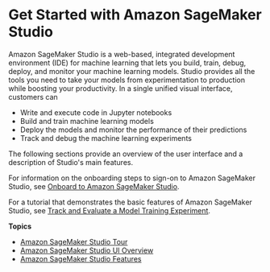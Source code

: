 # Get Started with Amazon SageMaker Studio<a name="gs-studio"></a>

Amazon SageMaker Studio is a web\-based, integrated development environment \(IDE\) for machine learning that lets you build, train, debug, deploy, and monitor your machine learning models\. Studio provides all the tools you need to take your models from experimentation to production while boosting your productivity\. In a single unified visual interface, customers can
+ Write and execute code in Jupyter notebooks
+ Build and train machine learning models
+ Deploy the models and monitor the performance of their predictions
+ Track and debug the machine learning experiments

The following sections provide an overview of the user interface and a description of Studio's main features\.

For information on the onboarding steps to sign\-on to Amazon SageMaker Studio, see [Onboard to Amazon SageMaker Studio](gs-studio-onboard.md)\.

For a tutorial that demonstrates the basic features of Amazon SageMaker Studio, see [Track and Evaluate a Model Training Experiment](experiments-mnist.md)\.

**Topics**
+ [Amazon SageMaker Studio Tour](gs-studio-end-to-end.md)
+ [Amazon SageMaker Studio UI Overview](gs-studio-ui.md)
+ [Amazon SageMaker Studio Features](studio-features.md)